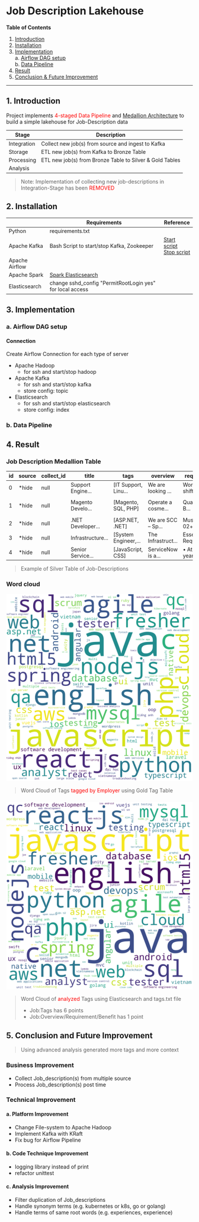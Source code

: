 # Job Description Lakehouse

**Table of Contents**
1. [Introduction](#1-introduction)
2. [Installation](#2-installation)
3. [Implementation](#3-implementation)  
    a. [Airflow DAG setup](#a-airflow-dag-setup)  
    b. [Data Pipeline](#b-data-pipeline)  
4. [Result](#4-result)
5. [Conclusion & Future Improvement](#5-conclusion-and-future-improvement)
---

## 1. Introduction
Project implements 
<span style="color: red">4-staged Data Pipeline</span> and 
[Medallion Architecture](https://www.databricks.com/glossary/medallion-architecture) 
to build a simple lakehouse for Job-Description data

| Stage       | Description                                              |
|-------------|----------------------------------------------------------|
| Integration | Collect new job(s) from source and ingest to Kafka       |
| Storage     | ETL new job(s) from Kafka to Bronze Table                |
| Processing  | ETL new job(s) from Bronze Table to Silver & Gold Tables |
| Analysis    |                                                          |
 
> Note: Implementation of collecting new job-descriptions in Integration-Stage has been 
> <span style="color: red">REMOVED</span>

## 2. Installation
|                | Requirements                                                                                           | Reference                                                                               |
|----------------|--------------------------------------------------------------------------------------------------------|-----------------------------------------------------------------------------------------|
| Python         | requirements.txt                                                                                       ||
| Apache Kafka   | Bash Script to start/stop Kafka, Zookeeper                                                             | [Start script](scripts/kafka/autostart.sh)<br/>[Stop script](scripts/kafka/autostop.sh) |
| Apache Airflow |||
| Apache Spark   | [Spark Elasticsearch](https://search.maven.org/artifact/org.elasticsearch/elasticsearch-spark-30_2.12) ||
| Elasticsearch  | change sshd_config "PermitRootLogin yes" for local access                                              ||

## 3. Implementation
### a. Airflow DAG setup
#### Connection

Create Airflow Connection for each type of server
- Apache Hadoop
  - for ssh and start/stop hadoop
- Apache Kafka
  - for ssh and start/stop kafka
  - store config: topic
- Elasticsearch
  - for ssh and start/stop elasticsearch
  - store config: index

### b. Data Pipeline
## 4. Result
### Job Description Medallion Table

| id  | source | collect_id | title             | tags                 | overview           | requirement          | benefit              | company              |
|-----|--------|------------|-------------------|----------------------|--------------------|----------------------|----------------------|----------------------|
| 0   | *hide  | null       | Support Engine... | [IT Support, Linu... | We are looking ... | Working shifts: 7... | The Nakivo team i... | Nakivo               |
| 1   | *hide  | null       | Magento Develo... | [Magento, SQL, PHP]  | Operate a cosme... | Qualifications: B... | Nice boss, flexib... | CJ OLIVENETWORKS ... |
| 2   | *hide  | null       | .NET Developer... | [ASP.NET, .NET]      | We are SCC – Sp... | Must have 02+ yea... | Competitive Remun... | SCC Vietnam          |
| 3   | *hide  | null       | Infrastructure... | [System Engineer,... | The Infrastruct... | Essential Require... | We create a envir... | SCC Vietnam          |
| 4   | *hide  | null       | Senior Service... | [JavaScript, CSS]    | ServiceNow is a... | • At least 4 year... | We create a envir... | SCC Vietnam          |
> Example of Silver Table of Job-Descriptions

### Word cloud
![Word Cloud 1](docs/word_cloud_delta_tags_readme.png)


> Word Cloud of Tags <span style="color: red">tagged by Employer</span> 
> using Gold Tag Table

###

![Word Cloud 2](docs/word_cloud_analysed_tags_readme.png)
> Word Cloud of <span style="color: red">analyzed</span> Tags 
> using Elasticsearch and tags.txt file
>   - Job:Tags has 6 points
>   - Job:Overview/Requirement/Benefit has 1 point

## 5. Conclusion and Future Improvement
> Using advanced analysis generated more tags and more context

### Business Improvement
- Collect Job_description(s) from multiple source
- Process Job_description(s) post time
### Technical Improvement
#### a. Platform Improvement
- Change File-system to Apache Hadoop
- Implement Kafka with KRaft
- Fix bug for Airflow Pipeline
#### b. Code Technique Improvement
- logging library instead of print
- refactor unittest
#### c. Analysis Improvement
- Filter duplication of Job_descriptions
- Handle synonym terms (e.g. kubernetes or k8s, go or golang)
- Handle terms of same root words (e.g. experiences, experience)
